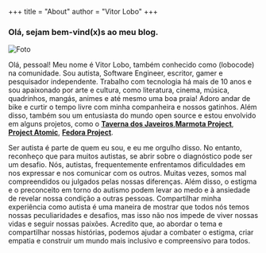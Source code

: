 +++
title = "About"
author = "Vitor Lobo"
+++


### Olá, sejam bem-vind(x)s ao meu blog.

![Foto](https://raw.githubusercontent.com/lobocode/lobocode.github.io/main/post/images/eu.jpg#floatleftavatar)

Olá, pessoal! Meu nome é Vitor Lobo, também conhecido como (lobocode) na comunidade. Sou autista, Software Engineer, escritor, gamer e pesquisador independente. Trabalho com tecnologia há mais de 10 anos e sou apaixonado por arte e cultura, como literatura, cinema, música, quadrinhos, mangás, animes e até mesmo uma boa praia! Adoro andar de bike e curtir o tempo livre com minha companheira e nossos gatinhos. Além disso, também sou um entusiasta do mundo open source e estou envolvido em alguns projetos, como o **[Taverna dos Javeiros](https://youtube.com/playlist?list=PL18Eo0t4Gk5XRjRBG3YY8Hqm4tk1vVDMP)**,**[Marmota Project](https://marmotaproject.github.io)**, **[Project Atomic](https://github.com/projectatomic)**, **[Fedora Project](https://getfedora.org/pt_BR/)**.

Ser autista é parte de quem eu sou, e eu me orgulho disso. No entanto, reconheço que para muitos autistas, se abrir sobre o diagnóstico pode ser um desafio. Nós, autistas, frequentemente enfrentamos dificuldades em nos expressar e nos comunicar com os outros. Muitas vezes, somos mal compreendidos ou julgados pelas nossas diferenças. Além disso, o estigma e o preconceito em torno do autismo podem levar ao medo e à ansiedade de revelar nossa condição a outras pessoas. Compartilhar minha experiência como autista é uma maneira de mostrar que todos nós temos nossas peculiaridades e desafios, mas isso não nos impede de viver nossas vidas e seguir nossas paixões. Acredito que, ao abordar o tema e compartilhar nossas histórias, podemos ajudar a combater o estigma, criar empatia e construir um mundo mais inclusivo e compreensivo para todos.
